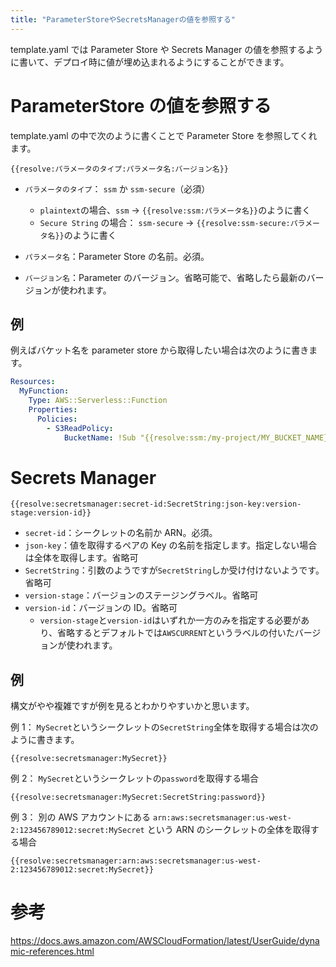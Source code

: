 ```yaml
---
title: "ParameterStoreやSecretsManagerの値を参照する"
---
```


template.yaml では Parameter Store や Secrets Manager の値を参照するように書いて、デプロイ時に値が埋め込まれるようにすることができます。

# ParameterStore の値を参照する

template.yaml の中で次のように書くことで Parameter Store を参照してくれます。

```
{{resolve:パラメータのタイプ:パラメータ名:バージョン名}}
```

- `パラメータのタイプ`： `ssm` か `ssm-secure`（必須）

  - `plaintext`の場合、`ssm` → `{{resolve:ssm:パラメータ名}}`のように書く
  - `Secure String` の場合： `ssm-secure` → `{{resolve:ssm-secure:パラメータ名}}`のように書く

- `パラメータ名`：Parameter Store の名前。必須。
- `バージョン名`：Parameter のバージョン。省略可能で、省略したら最新のバージョンが使われます。

## 例

例えばバケット名を parameter store から取得したい場合は次のように書きます。

```yml
Resources:
  MyFunction:
    Type: AWS::Serverless::Function
    Properties:
      Policies:
        - S3ReadPolicy:
            BucketName: !Sub "{{resolve:ssm:/my-project/MY_BUCKET_NAME}}"
```

# Secrets Manager

```
{{resolve:secretsmanager:secret-id:SecretString:json-key:version-stage:version-id}}
```

- `secret-id`：シークレットの名前か ARN。必須。
- `json-key`：値を取得するペアの Key の名前を指定します。指定しない場合は全体を取得します。省略可
- `SecretString`：引数のようですが`SecretString`しか受け付けないようです。省略可
- `version-stage`：バージョンのステージングラベル。省略可
- `version-id`：バージョンの ID。省略可
  - `version-stage`と`version-id`はいずれか一方のみを指定する必要があり、省略するとデフォルトでは`AWSCURRENT`というラベルの付いたバージョンが使われます。

## 例

構文がやや複雑ですが例を見るとわかりやすいかと思います。

例 1：
`MySecret`というシークレットの`SecretString`全体を取得する場合は次のように書きます。

```
{{resolve:secretsmanager:MySecret}}
```

例 2：
`MySecret`というシークレットの`password`を取得する場合

```
{{resolve:secretsmanager:MySecret:SecretString:password}}
```

例 3：
別の AWS アカウントにある `arn:aws:secretsmanager:us-west-2:123456789012:secret:MySecret` という ARN のシークレットの全体を取得する場合

```
{{resolve:secretsmanager:arn:aws:secretsmanager:us-west-2:123456789012:secret:MySecret}}
```

# 参考

https://docs.aws.amazon.com/AWSCloudFormation/latest/UserGuide/dynamic-references.html
